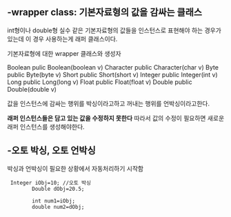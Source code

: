 -wrapper class: 기본자료형의 값을 감싸는 클래스 
-
int형이나 double형 실수 같은 기본자료형의 값들을 인스턴스로 표현해야 하는 경우가 있는데 이 경우 사용하는게 래퍼 클래스이다.

기본자료형에 대한 wrapper 클래스와 생성자

Boolean pulic Boolean(boolean v)
Character public Character(char v)
Byte public Byte(byte v)
Short public Short(short v)
Integer public Integer(int v)
Long public Long(long v)
Float public Float(float v)
Double public Double(double v)

값을 인스턴스에 감싸는 행위를 박싱이라고하고 꺼내는 행위를 언박싱이라고한다.

**래퍼 인스턴스들은 담고 있는 값을 수정하지 못한다** 따라서 값의 수정이 필요하면 새로운 래퍼 인스턴스를 생성해야한다. 

-오토 박싱, 오토 언박싱
-
박싱과 언박싱이 필요한 상황에서 자동처리하기 시작함 
```
 Integer iObj=10; //오토 박싱
        Double dObj=20.5;
        
        int num1=iObj;
        double num2=dObj;
```
